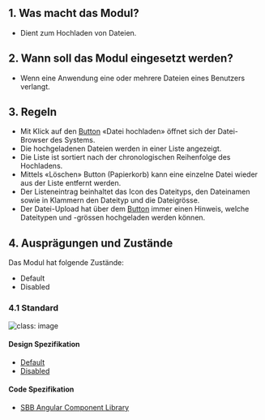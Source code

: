## 1. Was macht das Modul? 
* Dient zum Hochladen von Dateien.

## 2. Wann soll das Modul eingesetzt werden? 
* Wenn eine Anwendung eine oder mehrere Dateien eines Benutzers verlangt.

## 3. Regeln 
* Mit Klick auf den [Button](https://digital.sbb.ch/de/components/button) «Datei hochladen» öffnet sich der Datei-Browser des Systems.
* Die hochgeladenen Dateien werden in einer Liste angezeigt.
* Die Liste ist sortiert nach der chronologischen Reihenfolge des Hochladens.
* Mittels «Löschen» Button (Papierkorb) kann eine einzelne Datei wieder aus der Liste entfernt werden.
* Der Listeneintrag beinhaltet das Icon des Dateityps, den Dateinamen sowie in Klammern den Dateityp und die Dateigrösse.
* Der Datei-Upload hat über dem [Button](https://digital.sbb.ch/de/components/button) immer einen Hinweis, welche Dateitypen und -grössen hochgeladen werden können.

## 4. Ausprägungen und Zustände 
Das Modul hat folgende Zustände:
* Default
* Disabled

### 4.1 Standard
![](https://raw.githubusercontent.com/sbb-design-systems/sbb-design-system/master/website/components/fileselector/images/fileselector_default.png 'class: image') 

#### Design Spezifikation
* [Default](https://sbb.invisionapp.com/d/main#/console/15744722/332849830/inspect)
* [Disabled](https://sbb.invisionapp.com/d/main#/console/15744722/332849831/inspect)

#### Code Spezifikation
* [SBB Angular Component Library](https://sbb-angular.app.sbb.ch/latest/content/file-selector)